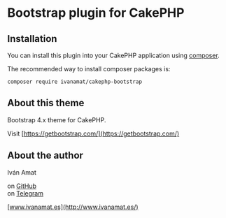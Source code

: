 # Bootstrap plugin for CakePHP

## Installation

You can install this plugin into your CakePHP application using [composer](http://getcomposer.org).

The recommended way to install composer packages is:

```
composer require ivanamat/cakephp-bootstrap
```
## About this theme

Bootstrap 4.x theme for CakePHP.

Visit [https://getbootstrap.com/](https://getbootstrap.com/)

## About the author

Iván Amat  

on [GitHub](https://github.com/ivanamat)  
on [Telegram](https://telegram.me/ivanamat)  

[www.ivanamat.es](http://www.ivanamat.es/)  
